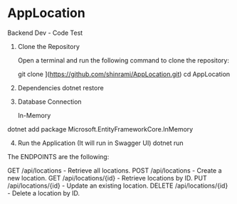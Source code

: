# AppLocation
Backend Dev - Code Test
1. Clone the Repository

   Open a terminal and run the following command to clone the repository:

   git clone <repository-url>](https://github.com/shinrami/AppLocation.git)
   cd AppLocation

2. Dependencies
    dotnet restore

3. Database Connection
   
   In-Memory
   
  dotnet add package Microsoft.EntityFrameworkCore.InMemory

4. Run the Application (It will run in Swagger UI)
   dotnet run 


The ENDPOINTS are the following:

GET /api/locations - Retrieve all locations.
POST /api/locations - Create a new location.
GET /api/locations/{id} - Retrieve locations by ID.
PUT /api/locations/{id} - Update an existing location.
DELETE /api/locations/{id} - Delete a location by ID.
